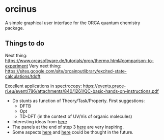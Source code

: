 # orcinus

A simple graphical user interface for the ORCA quantum chemistry package.

## Things to do

Next thing: https://www.orcasoftware.de/tutorials/prop/thermo.html#comparison-to-experiment
Very next thing: https://sites.google.com/site/orcainputlibrary/excited-state-calculations/tddft

Excellent applications in spectrocopy: https://events.prace-ri.eu/event/786/attachments/840/1261/QC-basic-hands-on-instructions.pdf

- Do stunts as function of Theory/Task/Property. First suggestions:
  - DFTB
  - Opt
  - TD-DFT (in the context of UV/Vis of organic molecules)
- Interesting ideas from [here](https://www.scm.com/doc/Tutorials/AMS/AMS-GUI_tutorials.html)
- The panels at the end of step 3 [here](https://www.scm.com/doc/Tutorials/GUI_overview/Getting_started_Geometry_optimization_of_ethanol.html) are very inspiring.
- Some aspects [here](https://www.scm.com/doc/Tutorials/ADF/QTAIM.html) and [here](https://www.scm.com/doc/Tutorials/ADF/Fukui_Functions_and_Dual_Descriptor.html) could be thought in the future.
